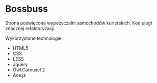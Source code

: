 # Bossbuss
Strona poświęcona wypożyczalni samochodów kurierskich. Kod uległ znacznej refaktoryzacji.

Wykorzystane technologie:
- HTML5
- CSS
- LESS
- Jquery
- Owl.Carousel 2
- Aos.js
